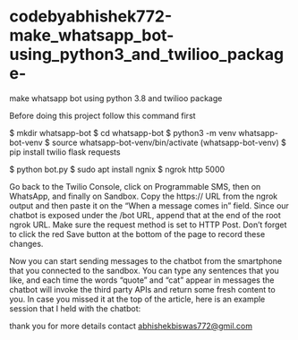 # codebyabhishek772-make_whatsapp_bot-using_python3_and_twilioo_package-
make whatsapp bot using python 3.8 and twilioo package 

Before doing this project follow this command first

$ mkdir whatsapp-bot
$ cd whatsapp-bot
$ python3 -m venv whatsapp-bot-venv
$ source whatsapp-bot-venv/bin/activate
(whatsapp-bot-venv) $ pip install twilio flask requests


$ python bot.py
$ sudo apt install ngnix
$ ngrok http 5000


Go back to the Twilio Console, click on Programmable SMS, then on WhatsApp, and finally on Sandbox. Copy the https:// URL from the ngrok output and then paste it on the “When a message comes in” field. Since our chatbot is exposed under the /bot URL, append that at the end of the root ngrok URL. Make sure the request method is set to HTTP Post. Don’t forget to click the red Save button at the bottom of the page to record these changes.


Now you can start sending messages to the chatbot from the smartphone that you connected to the sandbox. You can type any sentences that you like, and each time the words “quote” and “cat” appear in messages the chatbot will invoke the third party APIs and return some fresh content to you. In case you missed it at the top of the article, here is an example session that I held with the chatbot:

thank you for more details contact abhishekbiswas772@gmil.com
